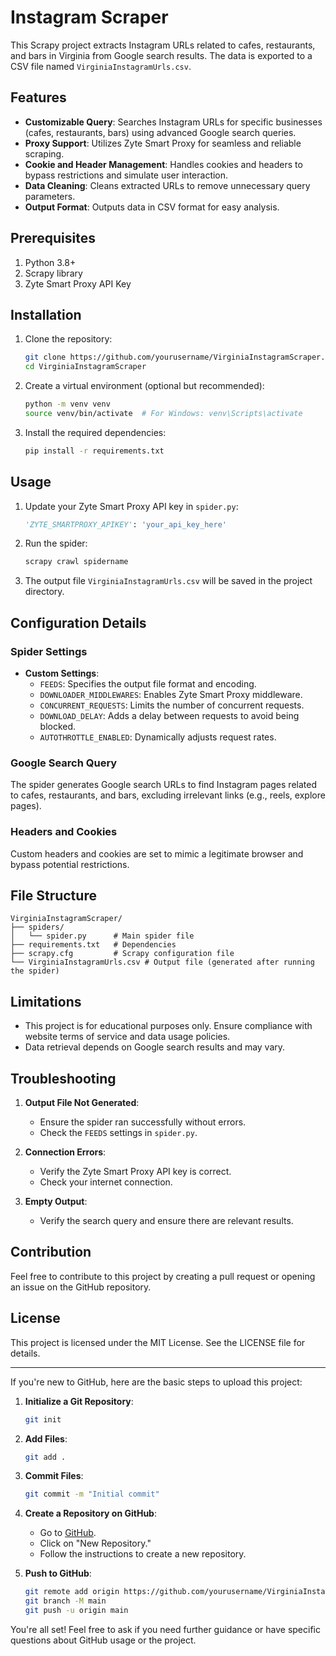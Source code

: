 # Instagram Scraper

This Scrapy project extracts Instagram URLs related to cafes, restaurants, and bars in Virginia from Google search results. The data is exported to a CSV file named `VirginiaInstagramUrls.csv`.

## Features
- **Customizable Query**: Searches Instagram URLs for specific businesses (cafes, restaurants, bars) using advanced Google search queries.
- **Proxy Support**: Utilizes Zyte Smart Proxy for seamless and reliable scraping.
- **Cookie and Header Management**: Handles cookies and headers to bypass restrictions and simulate user interaction.
- **Data Cleaning**: Cleans extracted URLs to remove unnecessary query parameters.
- **Output Format**: Outputs data in CSV format for easy analysis.

## Prerequisites
1. Python 3.8+
2. Scrapy library
3. Zyte Smart Proxy API Key

## Installation

1. Clone the repository:
    ```bash
    git clone https://github.com/yourusername/VirginiaInstagramScraper.git
    cd VirginiaInstagramScraper
    ```

2. Create a virtual environment (optional but recommended):
    ```bash
    python -m venv venv
    source venv/bin/activate  # For Windows: venv\Scripts\activate
    ```

3. Install the required dependencies:
    ```bash
    pip install -r requirements.txt
    ```

## Usage

1. Update your Zyte Smart Proxy API key in `spider.py`:
    ```python
    'ZYTE_SMARTPROXY_APIKEY': 'your_api_key_here'
    ```

2. Run the spider:
    ```bash
    scrapy crawl spidername
    ```

3. The output file `VirginiaInstagramUrls.csv` will be saved in the project directory.

## Configuration Details

### Spider Settings
- **Custom Settings**:
    - `FEEDS`: Specifies the output file format and encoding.
    - `DOWNLOADER_MIDDLEWARES`: Enables Zyte Smart Proxy middleware.
    - `CONCURRENT_REQUESTS`: Limits the number of concurrent requests.
    - `DOWNLOAD_DELAY`: Adds a delay between requests to avoid being blocked.
    - `AUTOTHROTTLE_ENABLED`: Dynamically adjusts request rates.

### Google Search Query
The spider generates Google search URLs to find Instagram pages related to cafes, restaurants, and bars, excluding irrelevant links (e.g., reels, explore pages).

### Headers and Cookies
Custom headers and cookies are set to mimic a legitimate browser and bypass potential restrictions.

## File Structure
```
VirginiaInstagramScraper/
├── spiders/
│   └── spider.py      # Main spider file
├── requirements.txt   # Dependencies
├── scrapy.cfg         # Scrapy configuration file
└── VirginiaInstagramUrls.csv # Output file (generated after running the spider)
```

## Limitations
- This project is for educational purposes only. Ensure compliance with website terms of service and data usage policies.
- Data retrieval depends on Google search results and may vary.

## Troubleshooting
1. **Output File Not Generated**:
    - Ensure the spider ran successfully without errors.
    - Check the `FEEDS` settings in `spider.py`.

2. **Connection Errors**:
    - Verify the Zyte Smart Proxy API key is correct.
    - Check your internet connection.

3. **Empty Output**:
    - Verify the search query and ensure there are relevant results.

## Contribution
Feel free to contribute to this project by creating a pull request or opening an issue on the GitHub repository.

## License
This project is licensed under the MIT License. See the LICENSE file for details.

---

If you're new to GitHub, here are the basic steps to upload this project:

1. **Initialize a Git Repository**:
    ```bash
    git init
    ```

2. **Add Files**:
    ```bash
    git add .
    ```

3. **Commit Files**:
    ```bash
    git commit -m "Initial commit"
    ```

4. **Create a Repository on GitHub**:
    - Go to [GitHub](https://github.com).
    - Click on "New Repository."
    - Follow the instructions to create a new repository.

5. **Push to GitHub**:
    ```bash
    git remote add origin https://github.com/yourusername/VirginiaInstagramScraper.git
    git branch -M main
    git push -u origin main
    ```

You're all set! Feel free to ask if you need further guidance or have specific questions about GitHub usage or the project.

